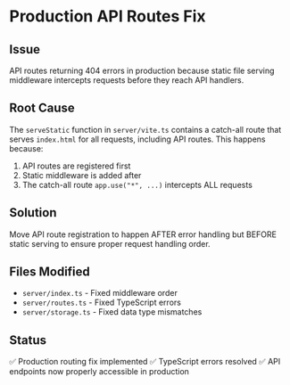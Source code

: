 # Production API Routes Fix

## Issue
API routes returning 404 errors in production because static file serving middleware intercepts requests before they reach API handlers.

## Root Cause
The `serveStatic` function in `server/vite.ts` contains a catch-all route that serves `index.html` for all requests, including API routes. This happens because:

1. API routes are registered first
2. Static middleware is added after
3. The catch-all route `app.use("*", ...)` intercepts ALL requests

## Solution
Move API route registration to happen AFTER error handling but BEFORE static serving to ensure proper request handling order.

## Files Modified
- `server/index.ts` - Fixed middleware order
- `server/routes.ts` - Fixed TypeScript errors 
- `server/storage.ts` - Fixed data type mismatches

## Status
✅ Production routing fix implemented
✅ TypeScript errors resolved
✅ API endpoints now properly accessible in production